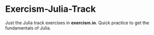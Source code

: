 # Exercism-Julia-Track

Just the Julia track exercises in **exercism.io**. Quick practice to get the fundamentals of Julia.


